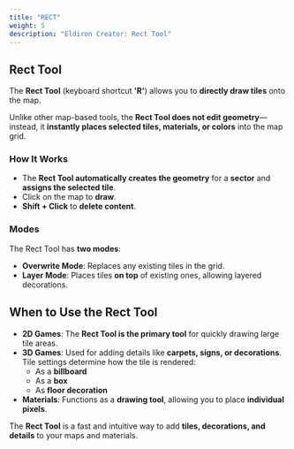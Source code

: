 ```yaml
---
title: "RECT"
weight: 5
description: "Eldiron Creator: Rect Tool"
---
```


## Rect Tool

The **Rect Tool** (keyboard shortcut **'R'**) allows you to **directly draw tiles** onto the map.

Unlike other map-based tools, the **Rect Tool does not edit geometry**—instead, it **instantly places selected tiles, materials, or colors** into the map grid.

### How It Works

- The **Rect Tool automatically creates the geometry** for a **sector** and **assigns the selected tile**.
- Click on the map to **draw**.
- **Shift + Click** to **delete content**.

### Modes

The Rect Tool has **two modes**:

- **Overwrite Mode**: Replaces any existing tiles in the grid.
- **Layer Mode**: Places tiles **on top** of existing ones, allowing layered decorations.

## When to Use the Rect Tool

- **2D Games**: The **Rect Tool is the primary tool** for quickly drawing large tile areas.
- **3D Games**: Used for adding details like **carpets, signs, or decorations**. Tile settings determine how the tile is rendered:
  - As a **billboard**
  - As a **box**
  - As **floor decoration**
- **Materials**: Functions as a **drawing tool**, allowing you to place **individual pixels**.

The **Rect Tool** is a fast and intuitive way to add **tiles, decorations, and details** to your maps and materials.
